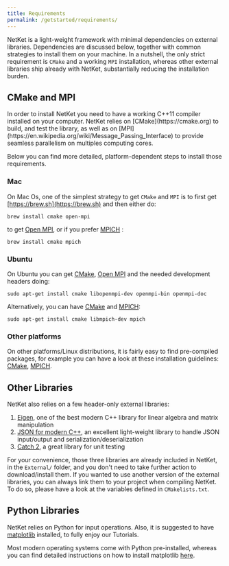 ```yaml
---
title: Requirements
permalink: /getstarted/requirements/
---
```


NetKet is a light-weight framework with minimal dependencies on external libraries.
Dependencies are discussed below, together with common strategies to install them on your machine.
In a nutshell, the only strict requirement is `CMake` and a working `MPI` installation, whereas other external libraries
ship already with NetKet, substantially reducing the installation burden.

<h2 class="bg-primary">CMake and MPI</h2>
In order to install NetKet you need to have a working C++11 compiler installed on your computer.
NetKet relies on [CMake](https://cmake.org) to build, and test the library,
as well as on [MPI](https://en.wikipedia.org/wiki/Message_Passing_Interface) to provide seamless parallelism on multiples computing cores.

Below you can find more detailed, platform-dependent steps to install those requirements.

### Mac

On Mac Os, one of the simplest strategy to get `CMake` and `MPI` is to first get [https://brew.sh](https://brew.sh) and then either do:

```shell
brew install cmake open-mpi
```
to get [Open MPI](https://www.open-mpi.org), or if you prefer [MPICH](https://www.mpich.org) :

```shell
brew install cmake mpich
```

### Ubuntu

On Ubuntu you can get [CMake](https://cmake.org), [Open MPI](https://www.open-mpi.org) and the needed development headers doing:

```shell
sudo apt-get install cmake libopenmpi-dev openmpi-bin openmpi-doc
```

Alternatively, you can have [CMake](https://cmake.org) and [MPICH](https://www.mpich.org):

```shell
sudo apt-get install cmake libmpich-dev mpich
```
### Other platforms
On other platforms/Linux distributions, it is fairly easy to find pre-compiled packages, for example you can have a look at these installation guidelines: [CMake](https://cmake.org/download/), [MPICH](http://www.mpich.org/downloads/).

<h2 class="bg-primary">Other Libraries</h2>
NetKet also relies on a few header-only external libraries:

1. [Eigen](eigen.tuxfamily.org/), one of the best modern C++ library for linear algebra and matrix manipulation
2. [JSON for modern C++](https://github.com/nlohmann/json), an excellent light-weight library to handle JSON input/output and serialization/deserialization
3. [Catch 2](https://github.com/catchorg/Catch2), a great library for unit testing

For your convenience, those three libraries are already included in NetKet, in the `External/` folder, and you don't need to take further action to download/install them.
If you wanted to use another version of the external libraries, you can always link them to your project when compiling NetKet. To do so, please have a look at the variables
defined in `CMakelists.txt`. 


<h2 class="bg-primary">Python Libraries</h2>

NetKet relies on Python for input operations. Also, it is suggested to have [matplotlib](https://matplotlib.org) installed, to fully enjoy our Tutorials.

Most modern operating systems come with Python pre-installed, whereas you can find detailed instructions on how to install matplotlib [here](https://matplotlib.org/users/installing.html).
